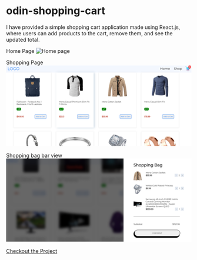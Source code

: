 # odin-shopping-cart
I have provided a simple shopping cart application made using React.js, where users can add products to the cart, remove them, and see the updated total.

Home Page
![Home page](./public/readmeFilePics/Screenshot_20231214_085812-1.png)

Shopping Page
![shopping page](./public/readmeFilePics/Screenshot_20231214_085833.png)

Shopping bag bar view
![shopping bag](./public/readmeFilePics/Screenshot_20231214_085909.png)


[Checkout the Project](https://odin-shopping-cart-md9u1lpgz-subhranshu-sekhar-khilars-projects.vercel.app/)